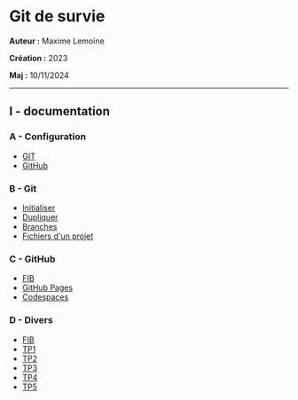 # Git de survie

**Auteur :** Maxime Lemoine

**Création :** 2023

**Maj :** 10/11/2024

---

## I - documentation

### A - Configuration

* [GIT](ressources/documentation/config/GIT.md)
* [GitHub](ressources/documentation/config/GitHub.md)

### B - Git

* [Initialiser](ressources/documentation/git/InitialiserDepot.md)
* [Dupliquer](ressources/documentation/git/DuplicationProjets.md)
* [Branches](ressources/documentation/git/Branches.md)
* [Fichiers d'un projet](ressources/documentation/git/FichiersProjet.md)

### C - GitHub

* [FIB](ressources/documentation/github/FIB.md)
* [GitHub Pages](ressources/documentation/github/GitHubPages.md)
* [Codespaces](ressources/documentation/github/Codespaces.md)

### D - Divers

* [FIB](ressources/documentation/divers/Markdown.md)
* [TP1](ressources/exemples/TP1/README.md)
* [TP2](ressources/exemples/TP2/README.md)
* [TP3](ressources/exemples/TP3/README.md)
* [TP4](ressources/exemples/TP4/README.md)
* [TP5](ressources/exemples/TP5/README.md)
